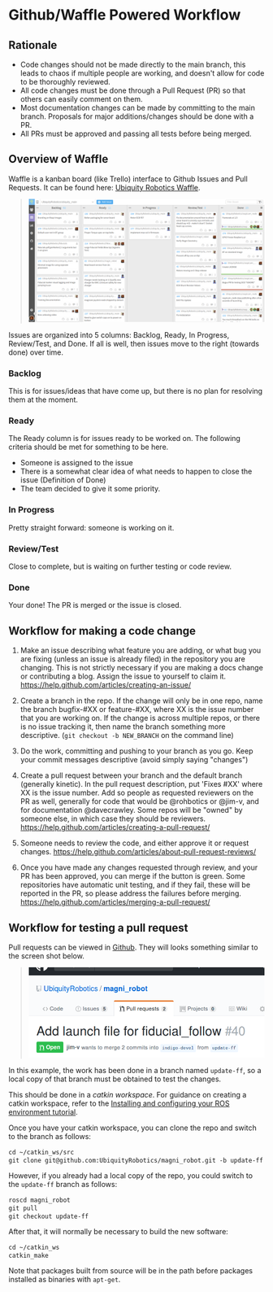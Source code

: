 # Github/Waffle Powered Workflow

## Rationale

* Code changes should not be made directly to the main branch, this leads to chaos if multiple people are working, and doesn't allow for code to be thoroughly reviewed.
* All code changes must be done through a Pull Request (PR) so that others can easily comment on them. 
* Most documentation changes can be made by committing to the main branch. Proposals for major additions/changes should be done with a PR.
* All PRs must be approved and passing all tests before being merged.

## Overview of Waffle
Waffle is a kanban board (like Trello) interface to Github Issues and Pull Requests.
It can be found here: [Ubiquity Robotics Waffle](https://waffle.io/UbiquityRobotics/ubiquity_main).

> ![Screen shot of Waffle](img/waffle.png)

Issues are organized into 5 columns: Backlog, Ready, In Progress, Review/Test, and Done.
If all is well, then issues move to the right (towards done) over time.

### Backlog
This is for issues/ideas that have come up, but there is no plan for resolving them at the moment.

### Ready
The Ready column is for issues ready to be worked on. The following criteria should be met for something to be here.

- Someone is assigned to the issue
- There is a somewhat clear idea of what needs to happen to close the issue (Definition of Done)
- The team decided to give it some priority.

### In Progress
Pretty straight forward: someone is working on it.

### Review/Test
Close to complete, but is waiting on further testing or code review.

### Done
Your done! The PR is merged or the issue is closed.

## Workflow for making a code change

1. Make an issue describing what feature you are adding, or what bug you are fixing (unless an issue is already filed) in the repository you are changing. This is not strictly necessary if you are making a docs change or contributing a blog. Assign the issue to yourself to claim it. https://help.github.com/articles/creating-an-issue/

2. Create a branch in the repo. If the change will only be in one repo, name the branch bugfix-#XX or feature-#XX, where XX is the issue number that you are working on. If the change is across multiple repos, or there is no issue tracking it, then name the branch something more descriptive. (`git checkout -b NEW_BRANCH` on the command line)

3. Do the work, committing and pushing to your branch as you go. Keep your commit messages descriptive (avoid simply saying "changes")

4. Create a pull request between your branch and the default branch (generally kinetic). In the pull request description, put 'Fixes #XX' where XX is the issue number. Add so people as requested reviewers on the PR as well, generally for code that would be @rohbotics or @jim-v, and for documentation @davecrawley. Some repos will be "owned" by someone else, in which case they should be reviewers. https://help.github.com/articles/creating-a-pull-request/

5. Someone needs to review the code, and either approve it or request changes. https://help.github.com/articles/about-pull-request-reviews/

6. Once you have made any changes requested through review, and your PR has been approved, you can merge if the button is green. Some repositories have automatic unit testing, and if they fail, these will be reported in the PR, so please address the failures before merging. https://help.github.com/articles/merging-a-pull-request/


## Workflow for testing a pull request

Pull requests can be viewed in [Github](https://github.com/UbiquityRobotics).
They will looks something similar to the screen shot below.

> ![Screen shot of PR](img/pr_screenshot.png)

In this example, the work has been done in a branch named `update-ff`, so a
local copy of that branch must be obtained to test the changes.

This should be done in a _catkin workspace_. For guidance on creating a 
catkin workspace, refer to the [Installing and configuring your ROS environment tutorial](http://wiki.ros.org/ROS/Tutorials/InstallingandConfiguringROSEnvironment).

Once you have your catkin workspace, you can clone the repo and switch to the
branch as follows:
```
cd ~/catkin_ws/src
git clone git@github.com:UbiquityRobotics/magni_robot.git -b update-ff
```

However, if you already had a local copy of the repo, you could switch to the
`update-ff` branch as follows:
```
roscd magni_robot
git pull
git checkout update-ff
```

After that, it will normally be necessary to build the new software:
```
cd ~/catkin_ws
catkin_make
```

Note that packages built from source will be in the path before packages
installed as binaries with `apt-get`.


